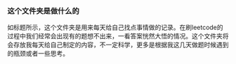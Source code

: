 ### 这个文件夹是做什么的
如标题所示，这个文件夹是用来每天给自己找点事情做的记录。在刷leetcode的过程中我们经常会出现有的题想不出来，一看答案恍然大悟的情况。这个文件夹将会存放我每天给自己制定的内容，不一定科学，更多是根据我这几天做题时候遇到的瓶颈或者一些思考。
